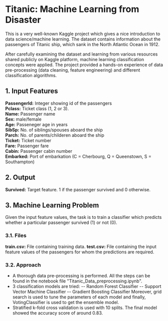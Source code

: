 # Titanic: Machine Learning from Disaster

This is a very well-known Kaggle project which gives a nice introduction to data science/machine learning. The dataset contains information about the passengers of Titanic ship, which sank in the North Atlantic Ocean in 1912. 

After carefully examining the dataset and learning from various resources shared publicly on Kaggle platform, machine learning classification concepts were applied. The project provided a hands-on experience of data pre-processing (data cleaning, feature engineering) and different classification algorithms.
## 1. Input Features
**PassengerId:** Integer showing id of the passengers  
**Pclass:** Ticket class (1, 2 or 3).  
**Name:** Passenger name  
**Sex:** male/female  
**Age:** Passeneger age in years  
**SibSp:** No. of siblings/spouses aboard the ship  
**Parch:** No. of parents/childeren aboard the ship  
**Ticket:** Ticket number  
**Fare:** Passenger fare  
**Cabin:** Passenger cabin number  
**Embarked:** Port of embarkation (C = Cherbourg, Q = Queenstown, S = Southampton)
## 2. Output
**Survived:** Target feature. 1 if the passenger survived and 0 otherwise.  
## 3. Machine Learning Problem
Given the input feature values, the task is to train a classifier which predicts whether a particular passenger survived (1) or not (0).
### 3.1.  Files
**train.csv:** File containing training data.
**test.csv:** File containing the input feature values of the passengers for whom the predictions are required.
### 3.2. Approach
* A thorough data pre-processing is performed. All the steps can be found in the notebook file "Titanic_Data_preprocessing.ipynb".
* 3 classification models are tried:
-- Random Forest Classifier
-- Support Vector Machine Classifier
-- Gradient Boosting Classifier
	Moreover, grid search is used to tune the parameters of each model and finally, VotingClassifier is used to get the ensemble model.
* Stratified k-fold cross validation is used with 10 splits. The final model showed the accuracy score of around 0.83.
